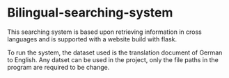 # Bilingual-searching-system
This searching system is based upon retrieving information in cross languages and is supported with a website build with flask.

To run the system, the dataset used is the translation document of German to English. Any datset can be used in the project, only the file paths in the program are required to be change.
